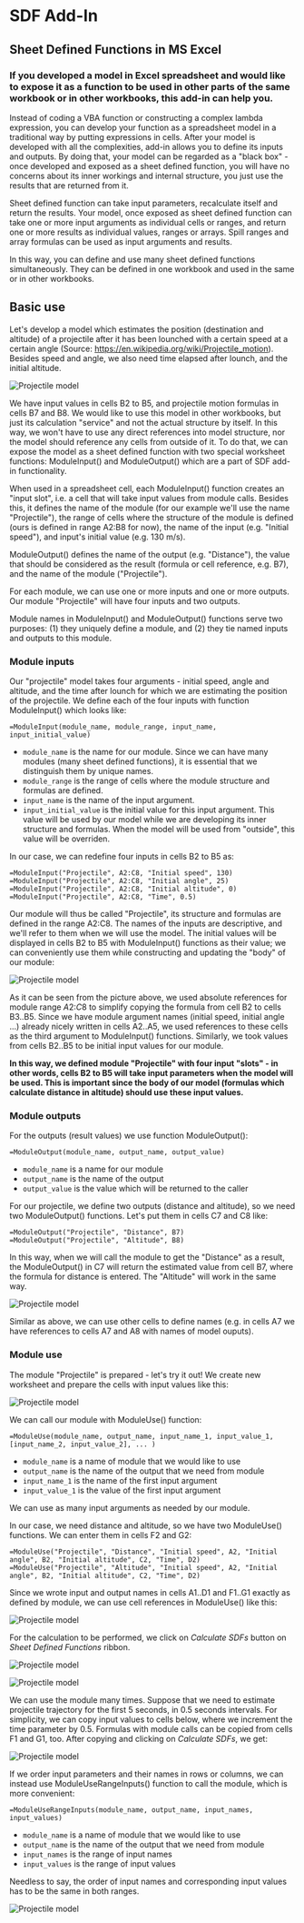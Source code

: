 # SDF Add-In

## Sheet Defined Functions in MS Excel

### If you developed a model in Excel spreadsheet and would like to expose it as a function to be used in other parts of the same workbook or in other workbooks, this add-in can help you. 

Instead of coding a VBA function or constructing a complex lambda expression, you can develop your function as a spreadsheet model in a traditional way by putting expressions in cells. After your model is developed with all the complexities, add-in allows you to define its inputs and outputs. By doing that, your model can be regarded as a "black box" - once developed and exposed as a sheet defined function, you will have no concerns about its inner workings and internal structure, you just use the results that are returned from it. 

Sheet defined function can take input parameters, recalculate itself and return the results. Your model, once exposed as sheet defined function can take one or more input arguments as individual cells or ranges, and return one or more results as individual values, ranges or arrays. Spill ranges and array formulas can be used as input arguments and results.

In this way, you can define and use many sheet defined functions simultaneously. They can be defined in one workbook and used in the same or in other workbooks. 

## Basic use

Let's develop a model which estimates the position (destination and altitude) of a projectile after it has been lounched with a certain speed at a certain angle (Source: https://en.wikipedia.org/wiki/Projectile_motion). Besides speed and angle, we also need time elapsed after lounch, and the initial altitude.

![Projectile model](/images/projectile1.png)

We have input values in cells B2 to B5, and projectile motion formulas in cells B7 and B8. We would like to use this model in other workbooks, but just its calculation "service" and not the actual structure by itself. In this way, we won't have to use any direct references into model structure, nor the model should reference any cells from outside of it. To do that, we can expose the model as a sheet defined function with two special worksheet functions: ModuleInput() and ModuleOutput() which are a part of SDF add-in functionality. 

When used in a spreadsheet cell, each ModuleInput() function creates an "input slot", i.e. a cell that will take input values from module calls. Besides this, it defines the name of the module (for our example we'll use the name "Projectile"), the range of cells where the structure of the module is defined (ours is defined in range A2:B8 for now), the name of the input (e.g. "Initial speed"), and input's initial value (e.g. 130 m/s).

ModuleOutput() defines the name of the output (e.g. "Distance"), the value that should be considered as the result (formula or cell reference, e.g. B7), and the name of the module ("Projectile").

For each module, we can use one or more inputs and one or more outputs. Our module "Projectile" will have four inputs and two outputs.

Module names in ModuleInput() and ModuleOutput() functions serve two purposes: (1) they uniquely define a module, and (2) they tie named inputs and outputs to this module.

### Module inputs

Our "projectile" model takes four arguments - initial speed, angle and altitude, and the time after lounch for which we are estimating the position of the projectile. We define each of the four inputs with function ModuleInput() which looks like:

`=ModuleInput(module_name, module_range, input_name, input_initial_value)`

- `module_name` is the name for our module. Since we can have many modules (many sheet defined functions), it is essential that we distinguish them by unique names. 
- `module_range` is the range of cells where the module structure and formulas are defined. 
- `input_name` is the name of the input argument.
- `input_initial_value` is the initial value for this input argument. This value will be used by our model while we are developing its inner structure and formulas. When the model will be used from "outside", this value will be overriden.

In our case, we can redefine four inputs in cells B2 to B5 as:

```
=ModuleInput("Projectile", A2:C8, "Initial speed", 130)
=ModuleInput("Projectile", A2:C8, "Initial angle", 25)
=ModuleInput("Projectile", A2:C8, "Initial altitude", 0)
=ModuleInput("Projectile", A2:C8, "Time", 0.5)
```

Our module will thus be called "Projectile", its structure and formulas are defined in the range A2:C8. The names of the inputs are descriptive, and we'll refer to them when we will use the model. The initial values will be displayed in cells B2 to B5 with ModuleInput() functions as their value; we can conveniently use them while constructing and updating the "body" of our module: 

![Projectile model](/images/projectile2.png)

As it can be seen from the picture above, we used absolute references for module range $A$2:$C$8 to simplify copying the formula from cell B2 to cells B3..B5. Since we have module argument names (initial speed, initial angle ...) already nicely written in cells A2..A5, we used references to these cells as the third argument to ModuleInput() functions. Similarly, we took values from cells B2..B5 to be initial input values for our module.

**In this way, we defined module "Projectile" with four input "slots" - in other words, cells B2 to B5 will take input parameters when the model will be used. This is important since the body of our model (formulas which calculate distance in altitude) should use these input values.**

### Module outputs

For the outputs (result values) we use function ModuleOutput():

`=ModuleOutput(module_name, output_name, output_value)`

- `module_name` is a name for our module
- `output_name` is the name of the output
- `output_value` is the value which will be returned to the caller

For our projectile, we define two outputs (distance and altitude), so we need two ModuleOutput() functions. Let's put them in cells C7 and C8 like:

```
=ModuleOutput("Projectile", "Distance", B7)
=ModuleOutput("Projectile", "Altitude", B8)
```

In this way, when we will call the module to get the "Distance" as a result, the ModuleOutput() in C7 will return the estimated value from cell B7, where the formula for distance is entered. The "Altitude" will work in the same way.

![Projectile model](/images/projectile3.png)

Similar as above, we can use other cells to define names (e.g. in cells A7 we have references to cells A7 and A8 with names of model ouputs).


### Module use

The module "Projectile" is prepared - let's try it out! We create new worksheet and prepare the cells with input values like this:

![Projectile model](/images/projectile4.png)

We can call our module with ModuleUse() function: 

`=ModuleUse(module_name, output_name, input_name_1, input_value_1, [input_name_2, input_value_2], ... )`

- `module_name` is a name of module that we would like to use
- `output_name` is the name of the output that we need from module
- `input_name_1` is the name of the first input argument
- `input_value_1` is the value of the first input argument

We can use as many input arguments as needed by our module.

In our case, we need distance and altitude, so we have two ModuleUse() functions. We can enter them in cells F2 and G2:

`=ModuleUse("Projectile", "Distance", "Initial speed", A2, "Initial angle", B2, "Initial altitude", C2, "Time", D2)`
`=ModuleUse("Projectile", "Altitude", "Initial speed", A2, "Initial angle", B2, "Initial altitude", C2, "Time", D2)`

Since we wrote input and output names in cells A1..D1 and F1..G1 exactly as defined by module, we can use cell references in ModuleUse() like this:

![Projectile model](/images/projectile5.png)

For the calculation to be performed, we click on *Calculate SDFs* button on *Sheet Defined Functions* ribbon.

![Projectile model](/images/calculateSDFs.png)

![Projectile model](/images/projectile6.png)

We can use the module many times. Suppose that we need to estimate projectile trajectory for the first 5 seconds, in 0.5 seconds intervals. For simplicity, we can copy input values to cells below, where we increment the time parameter by 0.5. Formulas with module calls can be copied from cells F1 and G1, too. After copying and clicking on *Calculate SDFs*, we get:

![Projectile model](/images/projectile7.png)

If we order input parameters and their names in rows or columns, we can instead use ModuleUseRangeInputs() function to call the module, which is more convenient:

`=ModuleUseRangeInputs(module_name, output_name, input_names, input_values)`

- `module_name` is a name of module that we would like to use
- `output_name` is the name of the output that we need from module
- `input_names` is the range of input names
- `input_values` is the range of input values

Needless to say, the order of input names and corresponding input values has to be the same in both ranges.

![Projectile model](/images/projectile8.png)